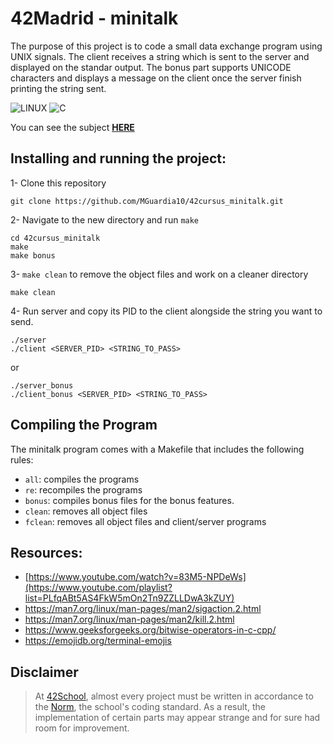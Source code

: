 # 42Madrid - minitalk
The purpose of this project is to code a small data exchange program using UNIX signals. The client receives a string which is sent to the server and displayed on the standar output. The bonus part supports UNICODE characters and displays a message on the client once the server finish printing the string sent.

![LINUX](https://img.shields.io/badge/Linux-a?style=for-the-badge&logo=linux&color=grey)
![C](https://img.shields.io/badge/C-a?style=for-the-badge&logo=C&color=grey)

You can see the subject [**HERE**](https://github.com/MGuardia10/42cursus/blob/main/subjects/en/minitalk_subject_en.pdf)

## Installing and running the project:

1- Clone this repository
	
	git clone https://github.com/MGuardia10/42cursus_minitalk.git
2- Navigate to the new directory and run `make`
	
	cd 42cursus_minitalk
   	make
    make bonus
3- `make clean` to remove the object files and work on a cleaner directory

	make clean
4- Run server and copy its PID to the client alongside the string you want to send.

	./server
	./client <SERVER_PID> <STRING_TO_PASS>
or

    ./server_bonus
    ./client_bonus <SERVER_PID> <STRING_TO_PASS>

## Compiling the Program
The minitalk program comes with a Makefile that includes the following rules:

- `all`: compiles the programs
- `re`: recompiles the programs
- `bonus`: compiles bonus files for the bonus features.
- `clean`: removes all object files
- `fclean`: removes all object files and client/server programs

## Resources:  
- [https://www.youtube.com/watch?v=83M5-NPDeWs](https://www.youtube.com/playlist?list=PLfqABt5AS4FkW5mOn2Tn9ZZLLDwA3kZUY)
- https://man7.org/linux/man-pages/man2/sigaction.2.html
- https://man7.org/linux/man-pages/man2/kill.2.html
- https://www.geeksforgeeks.org/bitwise-operators-in-c-cpp/
- https://emojidb.org/terminal-emojis

## Disclaimer
> At [42School](https://en.wikipedia.org/wiki/42_(school)), almost every project must be written in accordance to the [Norm](https://github.com/MGuardia10/42cursus/blob/main/subjects/en/norm_en.pdf), the school's coding standard. As a result, the implementation of certain parts may appear strange and for sure had room for improvement.
